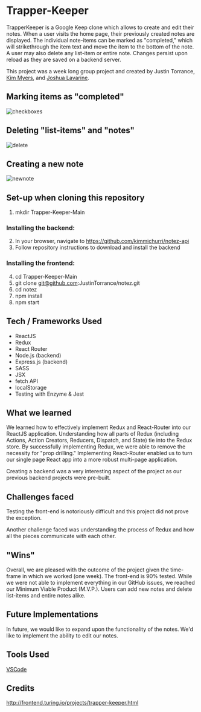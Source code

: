 # Trapper-Keeper
TrapperKeeper is a Google Keep clone which allows to create and edit their notes. When a user visits the home page, their previously created notes are displayed. The individual note-items can be marked as "completed," which will strikethrough the item text and move the item to the bottom of the note. A user may also delete any list-item or entire note. Changes persist upon reload as they are saved on a backend server. 

This project was a week long group project and created by Justin Torrance, [Kim Myers](https://github.com/kimmichurri), and [Joshua Lavarine](https://github.com/jlavar1).


## Marking items as "completed"
![checkboxes](https://user-images.githubusercontent.com/40274984/55854163-18d26200-5b21-11e9-8eed-ef6cd8ebaac1.gif)

## Deleting "list-items" and "notes"
![delete](https://user-images.githubusercontent.com/40274984/55854168-1b34bc00-5b21-11e9-924c-a2884dd0d545.gif)

## Creating a new note
![newnote](https://user-images.githubusercontent.com/40274984/55854175-1cfe7f80-5b21-11e9-9a93-4242ae3e4f24.gif)

## Set-up when cloning this repository
1) mkdir Trapper-Keeper-Main
### Installing the backend:
2) In your browser, navigate to https://github.com/kimmichurri/notez-api
3) Follow repository instructions to download and install the backend
### Installing the frontend:
4) cd Trapper-Keeper-Main
5) git clone git@github.com:JustinTorrance/notez.git
6) cd notez
7) npm install
8) npm start

## Tech / Frameworks Used
- ReactJS
- Redux
- React Router
- Node.js (backend)
- Express.js (backend)
- SASS
- JSX
- fetch API
- localStorage
- Testing with Enzyme & Jest

## What we learned
We learned how to effectively implement Redux and React-Router into our ReactJS application. Understanding how all parts of Redux (including Actions, Action Creators, Reducers, Dispatch, and State) tie into the Redux store. By successfully implementing Redux, we were able to remove the necessity for "prop drilling." Implementing React-Router enabled us to turn our single page React app into a more robust multi-page application. 

Creating a backend was a very interesting aspect of the project as our previous backend projects were pre-built.

## Challenges faced
Testing the front-end is notoriously difficult and this project did not prove the exception. 

Another challenge faced was understanding the process of Redux and how all the pieces communicate with each other. 

## "Wins"
Overall, we are pleased with the outcome of the project given the time-frame in which we worked (one week). The front-end is 90% tested. While we were not able to implement everything in our GitHub issues, we reached our Minimum Viable Product (M.V.P.). Users can add new notes and delete list-items and entire notes alike. 

## Future Implementations
In future, we would like to expand upon the functionality of the notes. We'd like to implement the ability to edit our notes. 

## Tools Used
[VSCode](https://code.visualstudio.com/)

## Credits
http://frontend.turing.io/projects/trapper-keeper.html
